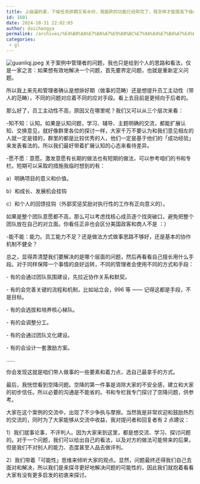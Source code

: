 ```yaml
---
title: 上级逼的紧，下级任务排期又有水份，我能砍的功能已经砍完了，我怎样才能提高下级的主动性和效率？
id: 1601
date: 2024-10-31 22:02:03
author: daichangya
permalink: /archives/%E4%B8%8A%E7%BA%A7%E9%80%BC%E7%9A%84%E7%B4%A7%E4%B8%8B%E7%BA%A7%E4%BB%BB%E5%8A%A1%E6%8E%92%E6%9C%9F%E5%8F%88%E6%9C%89%E6%B0%B4%E4%BB%BD%E6%88%91%E8%83%BD%E7%A0%8D%E7%9A%84%E5%8A%9F%E8%83%BD%E5%B7%B2%E7%BB%8F%E7%A0%8D%E5%AE%8C%E4%BA%86%E6%88%91%E6%80%8E%E6%A0%B7%E6%89%8D%E8%83%BD%E6%8F%90%E9%AB%98%E4%B8%8B%E7%BA%A7%E7%9A%84%E4%B8%BB%E5%8A%A8%E6%80%A7%E5%92%8C%E6%95%88%E7%8E%87/
categories:
 - gl
---
```


![guanliqj.jpeg](https://images.jsdiff.com/guanliqj_1698751932163.jpeg)
关于案例中管理者的问题，我也只是给到个人的思路和看法，仅是一家之言：如果想有效地解决一个问题，首先要界定问题，也就是重新定义问题。

所以我上来先和管理者确认是想排好期（做事的范畴）还是想提升员工主动性（带人的范畴），不同的问题对应着不同的应对手段。看上去目前是更倾向于后者的。

那么好了，员工主动性不高，原因又在哪里呢？我们又可以从三个层次来看：

-知不知：认知。如果是认知问题，学习、辅导、主题明确的交流，都能扩展认知、交换意见，就好像群里各位的探讨一样，大家千万不要认为和我们意见相左的人就一定是错的，群里的都是比较优秀的人，他们一定是基于他们的「成功经验」来发表看法的。所以我们最好带着扩展认知的心态来看待差异。

-愿不愿：意愿。激发意愿有长期的做法也有短期的做法，可以参考咱们的书和专栏。短期可以采取的措施我临时想到的有：

a）明确项目的意义和价值。

b）和成长、发展机会挂钩 

c）和个人的回馈挂钩（外部奖惩奖励对执行性的工作有正向意义的）。

如果是整个团队意愿都不高，那么可以考虑找核心成员逐个找突破口，避免把整个团队放在自己的对立面。你看任正非也会区分美国政客和商人不是 ：）

-能不能：能力。员工能力不足？还是做法方式做事思路不够好，还是基本的协作机制不健全？

总之，显得弄清楚我们要解决的是哪个层面的问题，然后再看看自己擅长用什么手段。对于同样保障一个事情的良好运转，不同的管理者会使用不同的方式和手段：

\- 有的会通过团队氛围建设，先拉近协作关系和默契。

\- 有的会完善关键的流程和机制，比如站立会，996 等 —— 记得这都是手段，不是目标。

\- 有的会选拔和培养核心梯队。

\- 有的会调整分工。

\- 有的会通过团队文化建设。

\- 有的会设计一套激励方案。

……

你会发现这就是咱们带人做事的一些要素和着力点，选自己最拿手的方式。

最后，我恍惚看到空降问题。空降的第一件事是消除大家的不安全感，建立和大家的初步信任。所以必要的沟通是不能省的。书和专栏我专门探讨了空降问题，供参考。

大家在这个案例的交流中，出现了不少争执与摩擦。当然我是非常欢迎和鼓励热烈的交流的，同时为了大家能够从交流中收益，我对提问者和回复者有 2 点建议：

1）我们就事论事，不评判人。因为大家来到这里，都是想交流、学习、探讨问题的。对于一个问题，我们可以给出自己的看法，以及对方的做法可能带来的后果，但是我们不对别人的能力、态度甚至人品去做评判。

2）我们带着「可能性」思维来倾听大家的观点。显然，问题最终还得我们自己去面对和解决，所以我们是来探寻更好地解决问题的可能性的，因此我们就抱着看看大家有没有更多启发的初衷来探讨。